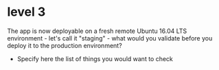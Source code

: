 # level 3

The app is now deployable on a fresh remote Ubuntu 16.04 LTS environment - let's call it "staging" - what would you validate before you deploy it to the production environment?

- Specify here the list of things you would want to check

